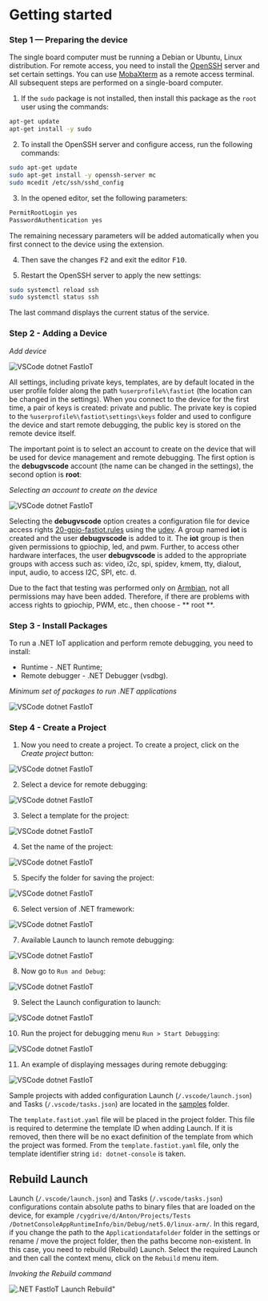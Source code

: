 # Getting started

### Step 1 — Preparing the device

The single board computer must be running a Debian or Ubuntu, Linux distribution. For remote access, you need to install the [OpenSSH](https://ubuntu.com/server/docs/service-openssh "Service - OpenSSH Ubuntu") server and set certain settings. You can use [MobaXterm](https://mobaxterm.mobatek.net/download.html "MobaXterm Xserver with SSH, telnet, RDP, VNC and X11") as a remote access terminal. All subsequent steps are performed on a single-board computer.

1. If the `sudo` package is not installed, then install this package as the `root` user using the commands:

```bash
apt-get update
apt-get install -y sudo
```

2. To install the OpenSSH server and configure access, run the following commands:

```bash
sudo apt-get update
sudo apt-get install -y openssh-server mc
sudo mcedit /etc/ssh/sshd_config
```

3. In the opened editor, set the following parameters:

```bash
PermitRootLogin yes
PasswordAuthentication yes
```

The remaining necessary parameters will be added automatically when you first connect to the device using the extension.

4. Then save the changes <kbd>F2</kbd> and exit the editor <kbd>F10</kbd>.

5. Restart the OpenSSH server to apply the new settings:

```bash
sudo systemctl reload ssh
sudo systemctl status ssh
```

The last command displays the current status of the service.

### Step 2 - Adding a Device

*Add device*

![VSCode dotnet FastIoT](vscode-dotnet-fastiot-add-device.png)

All settings, including private keys, templates, are by default located in the user profile folder along the path `%userprofile%\fastiot` (the location can be changed in the settings). When you connect to the device for the first time, a pair of keys is created: private and public. The private key is copied to the `%userprofile%\fastiot\settings\keys` folder and used to configure the device and start remote debugging, the public key is stored on the remote device itself.

The important point is to select an account to create on the device that will be used for device management and remote debugging. The first option is the **debugvscode** account (the name can be changed in the settings), the second option is **root**:

*Selecting an account to create on the device*

![VSCode dotnet FastIoT](vscode-dotnet-fastiot-select-account.png)

Selecting the **debugvscode** option creates a configuration file for device access rights [20-gpio-fastiot.rules](/linux/config/20-gpio-fastiot.rules "20-gpio-fastiot.rules") using the [ udev](https://ru.wikipedia.org/wiki/Udev "udev"). A group named **iot** is created and the user **debugvscode** is added to it. The **iot** group is then given permissions to gpiochip, led, and pwm. Further, to access other hardware interfaces, the user **debugvscode** is added to the appropriate groups with access such as: video, i2c, spi, spidev, kmem, tty, dialout, input, audio, to access I2C, SPI, etc. d.

Due to the fact that testing was performed only on [Armbian](https://www.armbian.com/ "Armbian - Linux for ARM development boards"), not all permissions may have been added. Therefore, if there are problems with access rights to gpiochip, PWM, etc., then choose - ** root **.

### Step 3 - Install Packages

To run a .NET IoT application and perform remote debugging, you need to install:

- Runtime - .NET Runtime;
- Remote debugger - .NET Debugger (vsdbg).

*Minimum set of packages to run .NET applications*

![VSCode dotnet FastIoT](vscode-dotnet-fastiot-package.png)

### Step 4 - Create a Project

1. Now you need to create a project. To create a project, click on the *Create project* button:

![VSCode dotnet FastIoT](vscode-dotnet-fastiot-create-project-1.png)

2. Select a device for remote debugging:

![VSCode dotnet FastIoT](vscode-dotnet-fastiot-create-project-2.png)

3. Select a template for the project:

![VSCode dotnet FastIoT](vscode-dotnet-fastiot-create-project-3.png)

4. Set the name of the project:

![VSCode dotnet FastIoT](vscode-dotnet-fastiot-create-project-4.png)

5. Specify the folder for saving the project:

![VSCode dotnet FastIoT](vscode-dotnet-fastiot-create-project-5.png)

6. Select version of .NET framework:

![VSCode dotnet FastIoT](vscode-dotnet-fastiot-create-project-6.png)

7. Available Launch to launch remote debugging:

![VSCode dotnet FastIoT](vscode-dotnet-fastiot-create-project-7.png)

8. Now go to `Run and Debug`:

![VSCode dotnet FastIoT](vscode-dotnet-fastiot-create-project-8.png)

9. Select the Launch configuration to launch:

![VSCode dotnet FastIoT](vscode-dotnet-fastiot-create-project-9.png)

10. Run the project for debugging menu `Run > Start Debugging`:

![VSCode dotnet FastIoT](vscode-dotnet-fastiot-create-project-10.png)

11. An example of displaying messages during remote debugging:

![VSCode dotnet FastIoT](vscode-dotnet-fastiot-create-project-11.png)

Sample projects with added configuration Launch (`/.vscode/launch.json`) and Tasks (`/.vscode/tasks.json`) are located in the [samples](/samples/) folder.

The `template.fastiot.yaml` file will be placed in the project folder. This file is required to determine the template ID when adding Launch. If it is removed, then there will be no exact definition of the template from which the project was formed. From the `template.fastiot.yaml` file, only the template identifier string `id: dotnet-console` is taken.

## Rebuild Launch

Launch (`/.vscode/launch.json`) and Tasks (`/.vscode/tasks.json`) configurations contain absolute paths to binary files that are loaded on the device, for example `/cygdrive/d/Anton/Projects/Tests /DotnetConsoleAppRuntimeInfo/bin/Debug/net5.0/linux-arm/`. In this regard, if you change the path to the `Applicationdatafolder` folder in the settings or rename / move the project folder, then the paths become non-existent. In this case, you need to rebuild (Rebuild) Launch. Select the required Launch and then call the context menu, click on the `Rebuild` menu item.

*Invoking the Rebuild command*

![.NET FastIoT Launch Rebuild"](vscode-dotnet-fastiot-rebuild.png "Launch Rebuild")
